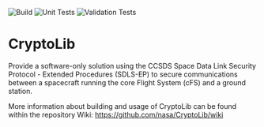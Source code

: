 ![Build](https://github.com/nasa/CryptoLib/actions/workflows/build.yml/badge.svg) ![Unit Tests](https://github.com/nasa/CryptoLib/actions/workflows/utest.yml/badge.svg) ![Validation Tests](https://github.com/nasa/CryptoLib/actions/workflows/validation.yml/badge.svg)

# CryptoLib

Provide a software-only solution using the CCSDS Space Data Link Security Protocol - Extended Procedures (SDLS-EP) to secure communications between a spacecraft running the core Flight System (cFS) and a ground station.

More information about building and usage of CryptoLib can be found within the repository Wiki:
https://github.com/nasa/CryptoLib/wiki

